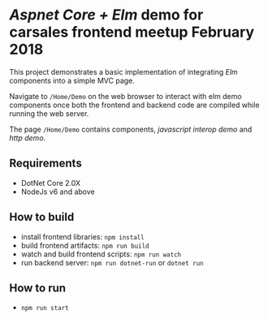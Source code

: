 # *Aspnet Core + Elm* demo for carsales frontend meetup February 2018

This project demonstrates a basic implementation of integrating *Elm* components into a simple MVC page.

Navigate to `/Home/Demo` on the web browser to interact with elm demo components once both the frontend and backend code are compiled while running the web server. 

The page `/Home/Demo` contains components, *javascript interop demo* and *http demo*.

## Requirements
- DotNet Core 2.0X
- NodeJs v6 and above

## How to build
- install frontend libraries: `npm install`
- build frontend artifacts: `npm run build`
- watch and build frontend scripts: `npm run watch`
- run backend server: `npm run dotnet-run` or `dotnet run`

## How to run
- `npm run start`
